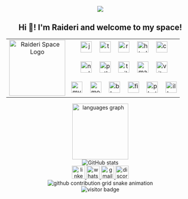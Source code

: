 <p align='center'>
<img src="https://capsule-render.vercel.app/api?type=waving&height=200&color=gradient&text=Raideri%20Space&textBg=false&fontSize=53&animation=fadeIn&fontAlign=25&fontColor=3f2667">
</p> 
<h2 align="center">Hi 👋! I'm Raideri and welcome to my space!</h2>

<!-- Logo e Linguagens -->
<div align="center">
  <table>
    <tr>
      <td align="center">
        <img height="150" src="https://i.imgur.com/vyxiQrB.png" alt="Raideri Space Logo" />
      </td>
      <td align="center">
        <div>
          <img src="https://cdn.jsdelivr.net/gh/devicons/devicon/icons/javascript/javascript-original.svg" height="30" alt="javascript logo"  />
          <img width="12" />
          <img src="https://cdn.jsdelivr.net/gh/devicons/devicon/icons/typescript/typescript-original.svg" height="30" alt="typescript logo"  />
          <img width="12" />
          <img src="https://cdn.jsdelivr.net/gh/devicons/devicon/icons/react/react-original.svg" height="30" alt="react logo"  />
          <img width="12" />
          <img src="https://cdn.jsdelivr.net/gh/devicons/devicon/icons/html5/html5-original.svg" height="30" alt="html5 logo"  />
          <img width="12" />
          <img src="https://cdn.jsdelivr.net/gh/devicons/devicon/icons/css3/css3-original.svg" height="30" alt="css3 logo"  />
          <br><br>
          <img src="https://skillicons.dev/icons?i=nodejs" height="30" alt="nodejs logo"  />
          <img width="12" />
          <img src="https://cdn.jsdelivr.net/gh/devicons/devicon/icons/python/python-original.svg" height="30" alt="python logo"  />
          <img width="12" />
          <img src="https://cdn.jsdelivr.net/gh/devicons/devicon/icons/tailwindcss/tailwindcss-original-wordmark.svg" height="30" alt="tailwindcss logo"  />
          <img width="12" />
          <img src="https://cdn.jsdelivr.net/gh/devicons/devicon/icons/materialui/materialui-original.svg" height="30" alt="materialui logo"  />
          <img width="12" />
          <img src="https://skillicons.dev/icons?i=vite" height="30" alt="vite logo"  />
          <br><br>
          <img src="https://skillicons.dev/icons?i=mysql" height="30" alt="mysql logo"  />
          <img width="12" />
          <img src="https://skillicons.dev/icons?i=mongodb" height="30" alt="mongodb logo"  />
          <img width="12" />
          <img src="https://cdn.simpleicons.org/blender/F5792A" height="30" alt="blender logo"  />
          <img width="12" />
          <img src="https://cdn.jsdelivr.net/gh/devicons/devicon/icons/figma/figma-original.svg" height="30" alt="figma logo"  />
          <img width="12" />
          <img src="https://cdn.jsdelivr.net/gh/devicons/devicon/icons/photoshop/photoshop-plain.svg" height="30" alt="photoshop logo"  />
          <img width="12" />
          <img src="https://cdn.jsdelivr.net/gh/devicons/devicon/icons/illustrator/illustrator-plain.svg" height="30" alt="illustrator logo"  />
        </div>
      </td>
    </tr>
  </table>
</div>

<!-- Estatísticas -->
<div align="center">
  <img src="https://github-readme-stats.vercel.app/api/top-langs?username=RaideriSpace&locale=en&hide_title=false&layout=compact&card_width=320&langs_count=5&theme=ocean_dark&hide_border=true" height="150" alt="languages graph"  />
</div>
<div align="center">
  <img src="https://github-readme-stats.vercel.app/api?username=RaideriSpace&theme=ocean_dark&show_icons=true&hide_border=true&count_private=true" alt="GitHub stats">
</div>

<!-- Contatos -->
<div align="center">
  <a href="https://www.linkedin.com/in/lucasalvespinheiro/" target="_blank">
    <img src="https://img.shields.io/static/v1?message=LinkedIn&logo=linkedin&label=&color=0077B5&logoColor=white&labelColor=&style=for-the-badge" height="35" alt="linkedin logo" />
  </a>
  <a href="https://wa.me/5511989157255" target="_blank">
    <img src="https://img.shields.io/static/v1?message=Whatsapp&logo=whatsapp&label=&color=25D366&logoColor=white&labelColor=&style=for-the-badge" height="35" alt="whatsapp logo" />
  </a>
  <a href="mailto:l.pinheiro.w@gmail.com" target="_blank">
    <img src="https://img.shields.io/static/v1?message=Gmail&logo=gmail&label=&color=D14836&logoColor=white&labelColor=&style=for-the-badge" height="35" alt="gmail logo" />
  </a>
  <a href="https://discordapp.com/users/254672975549300736" target="_blank">
    <img src="https://img.shields.io/static/v1?message=Discord&logo=discord&label=&color=7289DA&logoColor=white&labelColor=&style=for-the-badge" height="35" alt="discord logo" />
  </a>
</div>

<!-- Snake Animation -->
<div align="center">
  <picture>
    <source media="(prefers-color-scheme: dark)" srcset="https://raw.githubusercontent.com/RaideriSpace/RaideriSpace/output/github-contribution-grid-snake-dark.svg">
    <source media="(prefers-color-scheme: light)" srcset="https://raw.githubusercontent.com/RaideriSpace/RaideriSpace/output/github-contribution-grid-snake.svg">
    <img alt="github contribution grid snake animation" src="https://raw.githubusercontent.com/RaideriSpace/RaideriSpace/output/github-contribution-grid-snake.svg">
  </picture>
</div>

<!-- Contador de visitas -->
<div align="center">
  <img src="https://visitor-badge.laobi.icu/badge?page_id=RaideriSpace.RaideriSpace&left_color=deepskyblue&right_color=deeppink" alt="visitor badge" />
</div>
